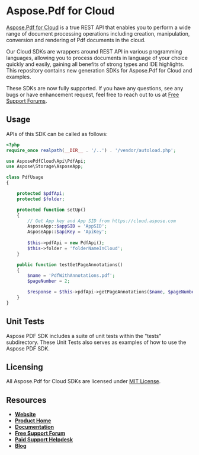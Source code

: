 # Aspose.Pdf for Cloud
[Aspose.Pdf for Cloud](https://products.aspose.cloud/pdf/cloud) is a true REST API that enables you to perform a wide range of document processing operations including creation, manipulation, conversion and rendering of Pdf documents in the cloud.

Our Cloud SDKs are wrappers around REST API in various programming languages, allowing you to process documents in language of your choice quickly and easily, gaining all benefits of strong types and IDE highlights. This repository contains new generation SDKs for Aspose.Pdf for Cloud and examples.

These SDKs are now fully supported. If you have any questions, see any bugs or have enhancement request, feel free to reach out to us at [Free Support Forums](https://forum.aspose.cloud/c/pdf).

## Usage
APIs of this SDK can be called as follows:

```php
<?php
require_once realpath(__DIR__ . '/..') . '/vendor/autoload.php';

use AsposePdfCloud\Api\PdfApi;
use Aspose\Storage\AsposeApp;

class PdfUsage
{

    protected $pdfApi;
    protected $folder;

    protected function setUp()
    {
        // Get App key and App SID from https://cloud.aspose.com
        AsposeApp::$appSID = 'AppSID';
        AsposeApp::$apiKey = 'ApiKey';
        
        $this->pdfApi = new PdfApi();
        $this->folder = 'folderNameInCloud';
    }

    public function testGetPageAnnotations()
    {
        $name = 'PdfWithAnnotations.pdf';
        $pageNumber = 2;

        $response = $this->pdfApi->getPageAnnotations($name, $pageNumber, null, $this->tempFolder);
    }
}
```
## Unit Tests
Aspose PDF SDK includes a suite of unit tests within the "tests" subdirectory. These Unit Tests also serves as examples of how to use the Aspose PDF SDK.

## Licensing
All Aspose.Pdf for Cloud SDKs are licensed under [MIT License](LICENSE).

## Resources
+ [**Website**](https://www.aspose.cloud)
+ [**Product Home**](https://products.aspose.cloud/pdf/cloud)
+ [**Documentation**](https://docs.aspose.cloud/display/pdfcloud/Home)
+ [**Free Support Forum**](https://forum.aspose.cloud/c/pdf)
+ [**Paid Support Helpdesk**](https://helpdesk.aspose.cloud/)
+ [**Blog**](https://blog.aspose.cloud/category/aspose-products/aspose-pdf-product-family/)
